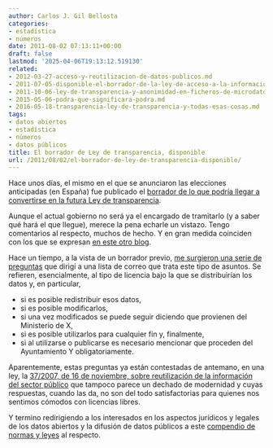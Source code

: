 ```yaml
---
author: Carlos J. Gil Bellosta
categories:
- estadística
- números
date: 2011-08-02 07:13:11+00:00
draft: false
lastmod: '2025-04-06T19:13:12.519130'
related:
- 2012-03-27-acceso-y-reutilizacion-de-datos-publicos.md
- 2011-07-05-disponible-el-borrador-de-la-ley-de-acceso-a-la-informacion.md
- 2011-10-06-ley-de-transparencia-y-anonimidad-en-ficheros-de-microdatos.md
- 2015-05-06-podra-que-significara-podra.md
- 2016-05-18-transparencia-ley-de-transparencia-y-todas-esas-cosas.md
tags:
- datos abiertos
- estadística
- números
- datos públicos
title: El borrador de Ley de transparencia, disponible
url: /2011/08/02/el-borrador-de-ley-de-transparencia-disponible/
---
```


Hace unos días, el mismo en el que se anunciaron las elecciones anticipadas (en España) fue publicado el [borrador de lo que podría llegar a convertirse en la futura Ley de transparencia](http://www.access-info.org/documents/BORRADOR_LTI_para_CM_290711_conExpoMotivos.pdf).

Aunque el actual gobierno no será ya el encargado de tramitarlo (y a saber qué hará el que llegue), merece la pena echarle un vistazo. Tengo comentarios al respecto, muchos de hecho. Y en gran medida coinciden con los que se expresan [en este otro blog](http://amedioentender.blogspot.com/2011/07/ley-de-transparencia-una-ley-del-papel.html).

Hace un tiempo, a la vista de un borrador previo, [me surgieron una serie de preguntas](http://groups.google.com/group/pro-bono-publico/msg/92411c31a006a3ba) que dirigí a una lista de correo que trata este tipo de asuntos. Se refieren, esencialmente, al tipo de licencia bajo la que se distribuirían los datos y, en particular,

* si es posible redistribuir esos datos,
* si es posible modificarlos,
* si una vez modificados se puede seguir diciendo que provienen del Ministerio de X,
* si es posible utilizarlos para cualquier fin y, finalmente,
* si al utilizarse o publicarse es necesario mencionar que proceden del Ayuntamiento Y obligatoriamente.

Aparentemente, estas preguntas ya están contestadas de antemano, en una ley, la [37/2007, de 16 de noviembre, sobre reutilización de la información del sector público](http://www.boe.es/aeboe/consultas/bases_datos/doc.php?id=BOE-A-2007-19814) que tampoco parece un dechado de modernidad y cuyas respuestas, cuando las da, no son del todo satisfactorias para quienes nos sentimos cómodos con licencias libres.

Y termino redirigiendo a los interesados en los aspectos jurídicos y legales de los datos abiertos y la difusión de datos públicos a este [compendio de normas y leyes](http://www.aporta.es/web/guest/normativa_aporta) al respecto.